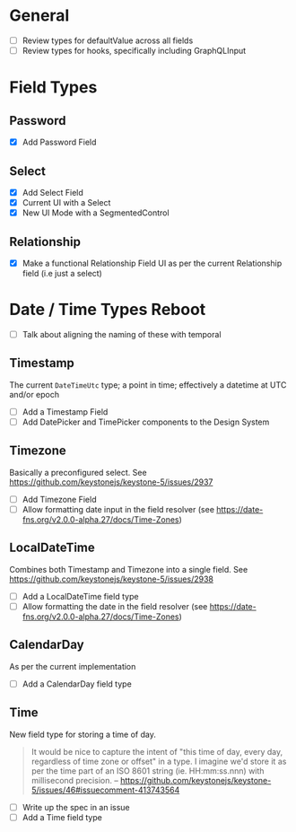 # General

- [ ] Review types for defaultValue across all fields
- [ ] Review types for hooks, specifically including GraphQLInput

# Field Types

## Password

- [x] Add Password Field

## Select

- [x] Add Select Field
- [x] Current UI with a Select
- [x] New UI Mode with a SegmentedControl

## Relationship

- [x] Make a functional Relationship Field UI as per the current Relationship field (i.e just a select)

# Date / Time Types Reboot

- [ ] Talk about aligning the naming of these with temporal

## Timestamp

The current `DateTimeUtc` type; a point in time; effectively a datetime at UTC and/or epoch

- [ ] Add a Timestamp Field
- [ ] Add DatePicker and TimePicker components to the Design System

## Timezone

Basically a preconfigured select. See <https://github.com/keystonejs/keystone-5/issues/2937>

- [ ] Add Timezone Field
- [ ] Allow formatting date input in the field resolver (see <https://date-fns.org/v2.0.0-alpha.27/docs/Time-Zones>)

## LocalDateTime

Combines both Timestamp and Timezone into a single field. See <https://github.com/keystonejs/keystone-5/issues/2938>

- [ ] Add a LocalDateTime field type
- [ ] Allow formatting the date in the field resolver (see <https://date-fns.org/v2.0.0-alpha.27/docs/Time-Zones>)

## CalendarDay

As per the current implementation

- [ ] Add a CalendarDay field type

## Time

New field type for storing a time of day.

> It would be nice to capture the intent of "this time of day, every day, regardless of time zone or offset" in a type.
> I imagine we'd store it as per the time part of an ISO 8601 string (ie. HH:mm:ss.nnn) with millisecond precision.
> – <https://github.com/keystonejs/keystone-5/issues/46#issuecomment-413743564>

- [ ] Write up the spec in an issue
- [ ] Add a Time field type
